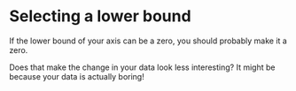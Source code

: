 # Selecting a lower bound

If the lower bound of your axis can be a zero, you should probably make it a zero. 

Does that make the change in your data look less interesting? It might be because your data is actually boring!